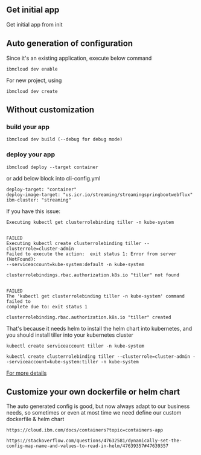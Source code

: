 ## Get initial app
Get initial app from init 

## Auto generation of configuration
Since it's an existing application, execute below command
    
    ibmcloud dev enable
For new project, using

    ibmcloud dev create
## Without customization

### build your app
    ibmcloud dev build (--debug for debug mode)
### deploy your app
    ibmcloud deploy --target container
or add below block into cli-config.yml
 
    deploy-target: "container"
    deploy-image-target: "us.icr.io/streaming/streamingspringbootwebflux"
    ibm-cluster: "streaming"
If you have this issue:

    Executing kubectl get clusterrolebinding tiller -n kube-system
    
    
    FAILED
    Executing kubectl create clusterrolebinding tiller --clusterrole=cluster-admin 
    Failed to execute the action:  exit status 1: Error from server (NotFound): 
    --serviceaccount=kube-system:default -n kube-system
    
    clusterrolebindings.rbac.authorization.k8s.io "tiller" not found
    
    
    FAILED
    The 'kubectl get clusterrolebinding tiller -n kube-system' command failed to 
    complete due to: exit status 1
    
    clusterrolebinding.rbac.authorization.k8s.io "tiller" created
That's because it needs helm to install the helm chart into kubernetes, and you should install tiller into your kubernetes cluster

    kubectl create serviceaccount tiller -n kube-system
    
    kubectl create clusterrolebinding tiller --clusterrole=cluster-admin --serviceaccount=kube-system:tiller -n kube-system

[For more details](https://cloud.ibm.com/docs/containers?topic=containers-helm)

## Customize your own dockerfile or helm chart
The auto generated config is good, but now always adapt to our business needs, so sometimes or even at most time we need define our custom dockerfile & helm chart
    
    https://cloud.ibm.com/docs/containers?topic=containers-app
    
    https://stackoverflow.com/questions/47632581/dynamically-set-the-config-map-name-and-values-to-read-in-helm/47639357#47639357